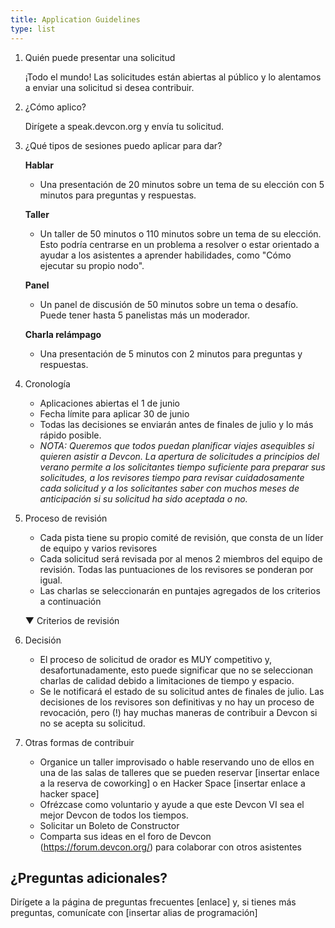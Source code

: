 ```yaml
---
title: Application Guidelines
type: list
---
```


1. Quién puede presentar una solicitud

    ¡Todo el mundo! Las solicitudes están abiertas al público y lo alentamos a enviar una solicitud si desea contribuir.

1. ¿Cómo aplico?

    Dirígete a speak.devcon.org y envía tu solicitud.

1. ¿Qué tipos de sesiones puedo aplicar para dar?

    **Hablar**
    - Una presentación de 20 minutos sobre un tema de su elección con 5 minutos para preguntas y respuestas.

    **Taller**
    - Un taller de 50 minutos o 110 minutos sobre un tema de su elección. Esto podría centrarse en un problema a resolver o estar orientado a ayudar a los asistentes a aprender habilidades, como "Cómo ejecutar su propio nodo".

    **Panel**
    - Un panel de discusión de 50 minutos sobre un tema o desafío. Puede tener hasta 5 panelistas más un moderador.

    **Charla relámpago**
    - Una presentación de 5 minutos con 2 minutos para preguntas y respuestas.

1. Cronología
    - Aplicaciones abiertas el 1 de junio
    - Fecha límite para aplicar 30 de junio
    - Todas las decisiones se enviarán antes de finales de julio y lo más rápido posible.
    - _NOTA: Queremos que todos puedan planificar viajes asequibles si quieren asistir a Devcon. La apertura de solicitudes a principios del verano permite a los solicitantes tiempo suficiente para preparar sus solicitudes, a los revisores tiempo para revisar cuidadosamente cada solicitud y a los solicitantes saber con muchos meses de anticipación si su solicitud ha sido aceptada o no._

1. Proceso de revisión
    - Cada pista tiene su propio comité de revisión, que consta de un líder de equipo y varios revisores
    - Cada solicitud será revisada por al menos 2 miembros del equipo de revisión. Todas las puntuaciones de los revisores se ponderan por igual.
    - Las charlas se seleccionarán en puntajes agregados de los criterios a continuación

    ▼ Criterios de revisión

1. Decisión
    - El proceso de solicitud de orador es MUY competitivo y, desafortunadamente, esto puede significar que no se seleccionan charlas de calidad debido a limitaciones de tiempo y espacio.
    - Se le notificará el estado de su solicitud antes de finales de julio. Las decisiones de los revisores son definitivas y no hay un proceso de revocación, pero (!) hay muchas maneras de contribuir a Devcon si no se acepta su solicitud.

1. Otras formas de contribuir
    - Organice un taller improvisado o hable reservando uno de ellos en una de las salas de talleres que se pueden reservar [insertar enlace a la reserva de coworking] o en Hacker Space [insertar enlace a hacker space]
    - Ofrézcase como voluntario y ayude a que este Devcon VI sea el mejor Devcon de todos los tiempos.
    - Solicitar un Boleto de Constructor
    - Comparta sus ideas en el foro de Devcon (https://forum.devcon.org/) para colaborar con otros asistentes

## ¿Preguntas adicionales?

Dirígete a la página de preguntas frecuentes [enlace] y, si tienes más preguntas, comunícate con [insertar alias de programación]
